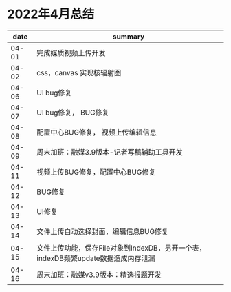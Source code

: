 # 2022年4月总结

|date|summary|
| - | - |
|04-01| 完成媒质视频上传开发|
|04-02| css，canvas 实现核辐射图|
|04-06| UI bug修复|
|04-07| UI bug修复， BUG修复|
|04-08| 配置中心BUG修复， 视频上传编辑信息|
|04-09| 周末加班：融媒3.9版本-记者写稿辅助工具开发|
|04-11| 视频上传BUG修复，配置中心BUG修复|
|04-12| BUG修复|
|04-13| UI修复|
|04-14| 文件上传自动选择封面，编辑信息BUG修复|
|04-15| 文件上传功能，保存File对象到IndexDB，另开一个表，indexDB频繁update数据造成内存泄漏|
|04-16| 周末加班：融媒v3.9版本：精选报题开发|